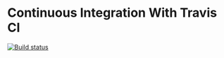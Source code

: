 # Continuous Integration With Travis CI

[![Build status](https://travis-ci.org/hmunshi/travisCI.svg?branch=master)](https://travis-ci.org/hmunshi)
